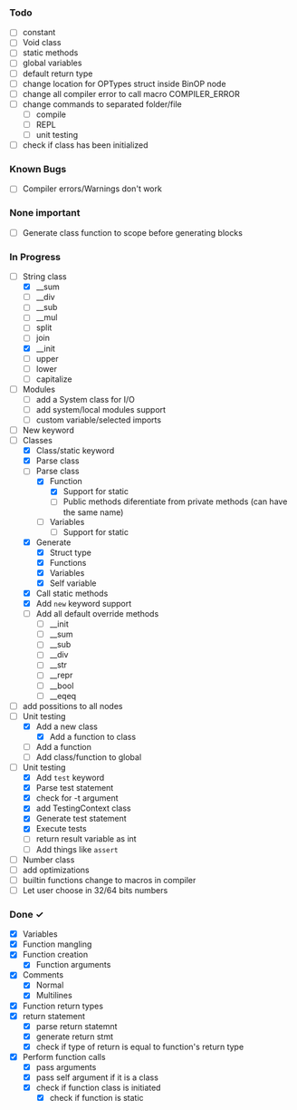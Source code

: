### Todo

- [ ] constant
- [ ] Void class
- [ ] static methods
- [ ] global variables
- [ ] default return type
- [ ] change location for OPTypes struct inside BinOP node
- [ ] change all compiler error to call macro COMPILER_ERROR
- [ ] change commands to separated folder/file
    - [ ] compile
    - [ ] REPL
    - [ ] unit testing
- [ ] check if class has been initialized

### Known Bugs

- [ ] Compiler errors/Warnings don't work

### None important
- [ ] Generate class function to scope before generating blocks

### In Progress

- [ ] String class
    - [x] __sum
    - [ ] __div
    - [ ] __sub
    - [ ] __mul
    - [ ] split
    - [ ] join
    - [x] __init
    - [ ] upper
    - [ ] lower
    - [ ] capitalize
- [ ] Modules
    - [ ] add a System class for I/O
    - [ ] add system/local modules support
    - [ ] custom variable/selected imports
- [ ] New keyword
- [ ] Classes
    - [x] Class/static keyword
    - [x] Parse class
    - [ ] Parse class
        - [x] Function
            - [x] Support for static
            - [ ] Public methods diferentiate from private methods (can have the same name)
        - [ ] Variables
            - [ ] Support for static
    - [x] Generate
        - [x] Struct type
        - [x] Functions
        - [x] Variables
        - [x] Self variable
    - [x] Call static methods
    - [x] Add `new` keyword support
    - [ ] Add all default override methods
        - [ ] __init
        - [ ] __sum
        - [ ] __sub
        - [ ] __div
        - [ ] __str
        - [ ] __repr
        - [ ] __bool
        - [ ] __eqeq
- [ ] add possitions to all nodes
- [ ] Unit testing
    - [x] Add a new class
        - [x] Add a function to class
    - [ ] Add a function
    - [ ] Add class/function to global
- [ ] Unit testing
    - [x] Add `test` keyword
    - [x] Parse test statement
    - [x] check for -t argument
    - [x] add TestingContext class
    - [x] Generate test statement
    - [x] Execute tests
    - [ ] return result variable as int
    - [ ] Add things like `assert`
- [ ] Number class
- [ ] add optimizations
- [ ] builtin functions change to macros in compiler
- [ ] Let user choose in 32/64 bits numbers

### Done ✓

- [x] Variables
- [x] Function mangling
- [x] Function creation
    - [x] Function arguments
- [x] Comments
    - [x] Normal
    - [x] Multilines
- [x] Function return types
- [x] return statement
    - [x] parse return statemnt
    - [x] generate return stmt
    - [x] check if type of return is equal to function's return type
- [x] Perform function calls
    - [x] pass arguments
    - [x] pass self argument if it is a class
    - [x] check if function class is initiated
        - [x] check if function is static